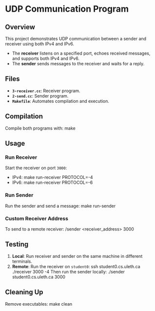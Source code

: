 # **UDP Communication Program**

## **Overview**
This project demonstrates UDP communication between a sender and receiver using both IPv4 and IPv6.

- The **receiver** listens on a specified port, echoes received messages, and supports both IPv4 and IPv6.
- The **sender** sends messages to the receiver and waits for a reply.

## **Files**
- **`3-receiver.cc`**: Receiver program.
- **`2-send.cc`**: Sender program.
- **`Makefile`**: Automates compilation and execution.

## **Compilation**
Compile both programs with: make

## **Usage**

### **Run Receiver**
Start the receiver on port `3000`:
- IPv4: make run-receiver PROTOCOL=-4
- IPv6: make run-receiver PROTOCOL=-6

### **Run Sender**
Run the sender and send a message: make run-sender

### **Custom Receiver Address**
To send to a remote receiver: /sender <receiver_address> 3000

## **Testing**
1. **Local**: Run receiver and sender on the same machine in different terminals.
2. **Remote**: Run the receiver on `student0`: ssh student0.cs.uleth.ca ./receiver 3000 -4
Then run the sender locally: ./sender student0.cs.uleth.ca 3000

## **Cleaning Up**
Remove executables: make clean













